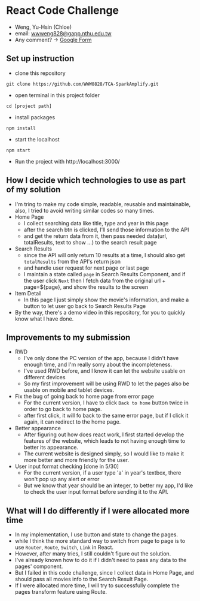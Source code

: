 # React Code Challenge
- Weng, Yu-Hsin (Chloe)
- email: wwweng828@gapp.nthu.edu.tw
- Any comment? -> [Google Form](https://forms.gle/T6eyGiUDNdMnmDW58)
## Set up instruction
- clone this repository
```
git clone https://github.com/WWW0828/TCA-SparkAmplify.git
```
- open terminal in this project folder
```
cd [project path]
```
- install packages
```
npm install
```
- start the localhost
```
npm start
```
- Run the project with http://localhost:3000/

## How I decide which technologies to use as part of my solution
- I'm tring to make my code simple, readable, reusable and maintainable, also, I tried to avoid writing similar codes so many times.
- Home Page
    - I collect searching data like title, type and year in this page
    - after the search btn is clicked, I'll send those information to the API
    - and get the return data from it, then pass needed data(url, totalResults, text to show ...) to the search result page
- Search Results
    - since the API will only return 10 results at a time, I should also get `totalResults` from the API's return json
    - and handle user request for next page or last page
    - I maintain a state called `page` in Search Results Component, and if the user click `Next` then I fetch data from the original url + page=${page}, and show the results to the screen
- Item Detail
    - In this page I just simply show the movie's information, and make a button to let user go back to Search Results Page
- By the way, there's a demo video in this repository, for you to quickly know what I have done.

## Improvements to my submission
- RWD
    - I've only done the PC version of the app, because I didn't have enough time, and I'm really sorry about the incompleteness.
    - I've used RWD before, and I know it can let the website usable on different devices
    - So my first improvement will be using RWD to let the pages also be usable on mobile and tablet devices.
- Fix the bug of going back to home page from error page
    - For the current version, I have to click `Back to home` button twice in order to go back to home page.
    - after first click, it will fo back to the same error page, but if I click it again, it can redirect to the home page.
- Better appearance
    - After figuring out how does react work, I first started develop the features of the website, which leads to not having enough time to better its appearance.
    - The current website is designed simply, so I would like to make it more better and more friendly for the user.
- User input format checking [done in 5/30]
    - For the current version, if a user type 'a' in year's textbox, there won't pop up any alert or error
    - But we know that year should be an integer, to better my app, I'd like to check the user input format before sending it to the API. 

## What will I do differently if I were allocated more time
- In my implementation, I use button and state to change the pages.
- while I think the more standard way to switch from page to page is to use `Router`, `Route`, `Switch`, `Link` in React.
- However, after many tries, I still couldn't figure out the solution.
- I've already known how to do it if I didn't need to pass any data to the pages' component.
- But I failed in this code challenge, since I collect data in Home Page, and should pass all movies info to the Search Result Page.
- If I were allocated more time, I will try to successfully complete the pages transform feature using Route.
